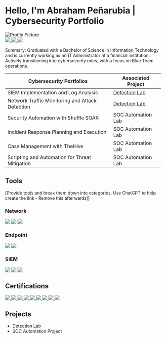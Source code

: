 # Hello, I'm Abraham Peñarubia | Cybersecurity Portfolio

  <!-- Right side: Profile Picture -->
  <img class="profile-pic" src="https://i.imgur.com/oqgSPyFt.jpeg" alt="Profile Picture" />

<div class="container">
  <!-- Left side: Buttons -->
  <div class="buttons">
    <a href="https://nh3error.github.io/portfolio2025">
      <img src="https://img.shields.io/badge/-Portfolio-181717?style=for-the-badge&logo=github&logoColor=white" />
    </a>
    <a href="https://medium.com/@abrahampenarubia">
      <img src="https://img.shields.io/badge/-Medium-12100E?style=for-the-badge&logo=medium&logoColor=white" />
    </a>
    <a href="https://linkedin.com/in/abrahampenarubia">
      <img src="https://img.shields.io/badge/-LinkedIn-0072b1?style=for-the-badge&logo=linkedin&logoColor=white" />
    </a>
  </div>

</div>

Summary: Graduated with a Bachelor of Science in Information Technology and is currently working as an IT Administrator at a financial institution. Actively transitioning into cybersecurity roles, with a focus on Blue Team operations.

| Cybersecurity Portfolios                      | Associated Project         |
|-----------------------------------------------|----------------------------|
| SIEM Implementation and Log Analysis          | <a href="https://google.com">Detection Lab</a>|
| Network Traffic Monitoring and Attack Detection | <a href="https://google.com">Detection Lab</a>|
| Security Automation with Shuffle SOAR         | SOC Automation Lab|
| Incident Response Planning and Execution      | SOC Automation Lab|
| Case Management with TheHive                  | SOC Automation Lab|
| Scripting and Automation for Threat Mitigation | SOC Automation Lab|

## Tools
[Provide tools and break them down into categories. Use ChatGPT to help create the link - Remove this afterwards]]

### Network
<div>
    <img src="https://img.shields.io/badge/-Wireshark-1679A7?&style=for-the-badge&logo=Wireshark&logoColor=white" />
    <img src="https://img.shields.io/badge/-Suricata-EF3B2D?&style=for-the-badge&logo=Suricata&logoColor=white" />
    <img src="https://img.shields.io/badge/-Zeek-777BB4?&style=for-the-badge&logo=Zeek&logoColor=white" />
</div>

### Endpoint
<div>
    <img src="https://img.shields.io/badge/-Microsoft_Defender_for_Endpoint-00A4EF?&style=for-the-badge&logo=Microsoft&logoColor=white" />
    <img src="https://img.shields.io/badge/-Velociraptor-4B275F?&style=for-the-badge&logo=Velociraptor&logoColor=white" />
</div>

### SIEM
<div>
    <img src="https://img.shields.io/badge/-Microsoft_Sentinel-0078D4?&style=for-the-badge&logo=Microsoft&logoColor=white" />
    <img src="https://img.shields.io/badge/-Splunk-000000?&style=for-the-badge&logo=Splunk&logoColor=white" />
    <img src="https://img.shields.io/badge/-Elastic-005571?&style=for-the-badge&logo=Elastic&logoColor=white" />
</div>

## Certifications

<div>
  <!-- CompTIA Security+ -->
  <a href="https://www.credly.com/badges/your-securityplus-badge-id">
    <img src="https://img.shields.io/badge/-Security%2B-FF0000?&style=for-the-badge&logo=CompTIA&logoColor=white" />
  </a>

  <!-- CompTIA Network+ -->
  <a href="https://www.credly.com/badges/your-networkplus-badge-id">
    <img src="https://img.shields.io/badge/-Network%2B-007ACC?&style=for-the-badge&logo=CompTIA&logoColor=white" />
  </a>

  <!-- CompTIA A+ -->
  <a href="https://www.credly.com/badges/your-aplus-badge-id">
    <img src="https://img.shields.io/badge/-A%2B-4D4D4D?&style=for-the-badge&logo=CompTIA&logoColor=white" />
  </a>

  <!-- Cisco CCNA -->
  <a href="https://www.credly.com/badges/your-ccna-badge-id">
    <img src="https://img.shields.io/badge/-CCNA-1D63ED?&style=for-the-badge&logo=Cisco&logoColor=white" />
  </a>

  <!-- Google IT Support -->
  <a href="https://www.coursera.org/account/accomplishments/certificate/your-google-it-cert-id">
    <img src="https://img.shields.io/badge/-Google%20IT%20Support-4285F4?style=for-the-badge&logo=Google&logoColor=white" />
  </a>

  <!-- Google Cybersecurity -->
  <a href="https://www.coursera.org/account/accomplishments/certificate/your-google-cyber-cert-id">
    <img src="https://img.shields.io/badge/-Google%20Cybersecurity-34A853?style=for-the-badge&logo=Google&logoColor=white" />
  </a>

  <!-- HTB Certified Defensive Security Analyst -->
  <a href="https://www.hackthebox.com/certificates/your-cdsa-cert-id">
    <img src="https://img.shields.io/badge/-CDSA-006400?&style=for-the-badge&logo=HackTheBox&logoColor=white" />
  </a>

  <!-- HTB Certified Cyber Defender (Planned or Placeholder) -->
  <a href="https://www.hackthebox.com/academy/certificates/ccd">
    <img src="https://img.shields.io/badge/-CCD-000080?&style=for-the-badge&logo=HackTheBox&logoColor=white" />
  </a>

  <!-- Microsoft SC-200 (In Progress) -->
  <a href="https://learn.microsoft.com/en-us/certifications/exams/sc-200/">
    <img src="https://img.shields.io/badge/-SC--200%20(In%20Progress)-0078D4?style=for-the-badge&logo=Microsoft&logoColor=white" />
  </a>
</div>

## Projects
- Detection Lab
- SOC Automation Project
